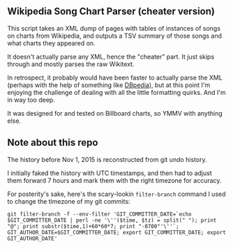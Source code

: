 Wikipedia Song Chart Parser (cheater version)
---------------------------------------------

This script takes an XML dump of pages with tables of instances of songs on
charts from Wikipedia, and outputs a TSV summary of those songs and what charts
they appeared on.

It doesn't actually parse any XML, hence the "cheater" part.  It just skips
through and mostly parses the raw Wikitext.

In retrospect, it probably would have been faster to actually parse the XML
(perhaps with the help of something like [DBpedia](http://wiki.dbpedia.org/)),
but at this point I'm enjoying the challenge of dealing with all the little
formatting quirks.  And I'm in way too deep.

It was designed for and tested on Billboard charts, so YMMV with anything else.

## Note about this repo

The history before Nov 1, 2015 is reconstructed from git undo history.

I initially faked the history with UTC timestamps, and then had to adjust them
forward 7 hours and mark them with the right timezone for accuracy.

For posterity's sake, here's the scary-lookin `filter-branch` command I used to
change the timezone of my git commits:

    git filter-branch -f --env-filter 'GIT_COMMITTER_DATE=`echo $GIT_COMMITTER_DATE | perl -ne '\''($time, $tz) = split(" "); print "@"; print substr($time,1)+60*60*7; print "-0700"'\''`; GIT_AUTHOR_DATE=$GIT_COMMITTER_DATE; export GIT_COMMITTER_DATE; export GIT_AUTHOR_DATE'
